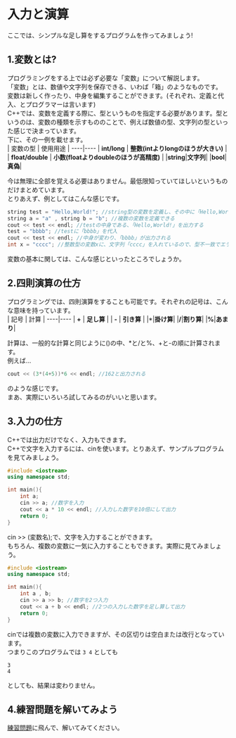 # 入力と演算
ここでは、シンプルな足し算をするプログラムを作ってみましょう!
## 1.変数とは?
プログラミングをする上では必ず必要な「変数」について解説します。  
「変数」とは、数値や文字列を保存できる、いわば「箱」のようなものです。  
変数は新しく作ったり、中身を編集することができます。(それぞれ、定義と代入、とプログラマーは言います)  
C++では、変数を定義する際に、型というものを指定する必要があります。型というのは、変数の種類を示すもののことで、例えば数値の型、文字列の型といった感じで決まっています。  
下に、その一例を載せます。  
| 変数の型 | 使用用途 |
----|---- 
| **int/long** | **整数(intよりlongのほうが大きい)** |
| **float/double** | **小数(floatよりdoubleのほうが高精度)** |
|**string**|**文字列**|
|**bool**|**真偽**|

今は無理に全部を覚える必要はありません。最低限知っていてほしいというものだけまとめています。  
とりあえず、例としてはこんな感じです。  
```cpp
string test = "Hello,World!"; //string型の変数を定義し、その中に「Hello,World!」を入れた
string a = "a" , string b = "b"; //複数の変数を定義できる
cout << test << endl; //testの中身である、「Hello,World!」を出力する
test = "bbbb"; //testに「bbbb」を代入
cout << test << endl; //中身が変わり、「bbbb」が出力される
int x = "cccc"; //整数型の変数xに、文字列「cccc」を入れているので、型不一致でエラーが発生する
```
変数の基本に関しては、こんな感じといったところでしょうか。  
## 2.四則演算の仕方
プログラミングでは、四則演算をすることも可能です。それぞれの記号は、こんな意味を持っています。  
| 記号 | 計算 |
----|---- 
| **+** | **足し算** |
| **-** | **引き算** |
|*|**掛け算**|
|**/**|**割り算**|
|**%**|**あまり**|

計算は、一般的な計算と同じように()の中、*と/と%、+と-の順に計算されます。  
例えば...
```cpp
cout << (3*(4+5))*6 << endl; //162と出力される
```
のような感じです。  
まあ、実際にいろいろ試してみるのがいいと思います。  
## 3.入力の仕方
C++では出力だけでなく、入力もできます。  
C++で文字を入力するには、cinを使います。とりあえず、サンプルプログラムを見てみましょう。  
```cpp
#include <iostream>
using namespace std;

int main(){
    int a;
    cin >> a; //数字を入力
    cout << a * 10 << endl; //入力した数字を10倍にして出力
    return 0;
}
```
cin >> (変数名);で、文字を入力することができます。  
もちろん、複数の変数に一気に入力することもできます。実際に見てみましょう。  
```cpp
#include <iostream>
using namespace std;

int main(){
    int a , b;
    cin >> a >> b; //数字を2つ入力
    cout << a + b << endl; //2つの入力した数字を足し算して出力
    return 0;
}
```
cinでは複数の変数に入力できますが、その区切りは空白または改行となっています。  
つまりこのプログラムでは
```3 4```
としても
```
3
4
```
としても、結果は変わりません。  
## 4.練習問題を解いてみよう
[練習問題](https://github.com/kg-suken/WelcomeKit/tree/main/cpp/5-PracticeProblem#23%E5%85%A5%E5%8A%9B%E3%81%A8%E6%BC%94%E7%AE%97%E9%96%A2%E9%80%A3)に飛んで、解いてみてください。

